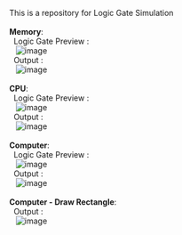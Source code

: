This is a repository for Logic Gate Simulation
<br><br>
<b>Memory</b>:<br>
  &nbsp;&nbsp;Logic Gate Preview :<br> &nbsp;&nbsp;&nbsp;![image](https://github.com/narendrachatterjee/nand2tetris-Part1/assets/48941364/ea723898-f60c-4f03-9998-b1c9a67a5b61)
<br>
  &nbsp;&nbsp;Output :<br>&nbsp;&nbsp;&nbsp;![image](https://github.com/narendrachatterjee/nand2tetris-Part1/assets/48941364/4ebfbaf6-504c-4c28-ba3d-b4132b6b0eff)
<br><br>
<b>CPU</b>:<br>
  &nbsp;&nbsp;Logic Gate Preview :<br> &nbsp;&nbsp;&nbsp;![image](https://github.com/narendrachatterjee/nand2tetris-Part1/assets/48941364/a1c7e056-5105-44aa-a4da-d992de262e16)
<br>
  &nbsp;&nbsp;Output :<br>&nbsp;&nbsp;&nbsp;![image](https://github.com/narendrachatterjee/nand2tetris-Part1/assets/48941364/78a0c460-bf98-4ba8-979e-fbad53c035aa)
<br><br>
<b>Computer</b>:<br>
  &nbsp;&nbsp;Logic Gate Preview :<br> &nbsp;&nbsp;&nbsp;![image](https://github.com/narendrachatterjee/nand2tetris-Part1/assets/48941364/3b847476-4e18-4f2d-a25e-4e19485ce823)
<br>
  &nbsp;&nbsp;Output :<br>&nbsp;&nbsp;&nbsp;![image](https://github.com/narendrachatterjee/nand2tetris-Part1/assets/48941364/a20bfba6-1cc2-4056-8b91-4f8a15939a6e)
<br><br>
<b>Computer - Draw Rectangle</b>:<br>
  &nbsp;&nbsp;Output :<br>&nbsp;&nbsp;&nbsp;![image](https://github.com/narendrachatterjee/nand2tetris-Part1/assets/48941364/e8aba984-583c-4a12-a427-2914a924ffa8)
<br><br>
